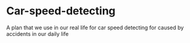 # Car-speed-detecting
A plan that we use in our real life for car speed detecting for caused by accidents in our daily life
